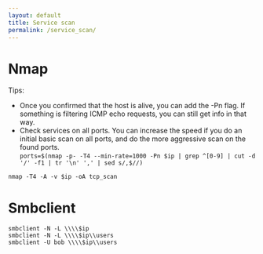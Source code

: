 ```yaml
---
layout: default
title: Service scan
permalink: /service_scan/
---
```

# Nmap
Tips:
- Once you confirmed that the host is alive, you can add the -Pn flag. If something is filtering ICMP echo requests, you can still get info in that way.
- Check services on all ports. You can increase the speed if you do an initial basic scan on all ports, and do the more aggressive scan on the found ports.
<br>`ports=$(nmap -p- -T4 --min-rate=1000 -Pn $ip | grep ^[0-9] | cut -d '/' -f1 | tr '\n' ',' | sed s/,$//)`
```
nmap -T4 -A -v $ip -oA tcp_scan
```

# Smbclient
`smbclient -N -L \\\\$ip` <br>
`smbclient -N -L \\\\$ip\\users` <br>
`smbclient -U bob \\\\$ip\\users` <br>